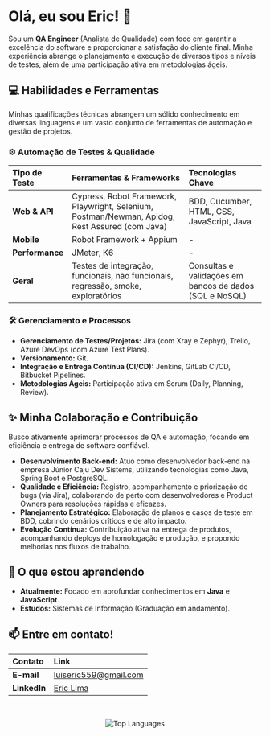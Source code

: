 # Olá, eu sou Eric! 👋 


Sou um **QA Engineer** (Analista de Qualidade) com foco em garantir a excelência do software e proporcionar a satisfação do cliente final. Minha experiência abrange o planejamento e execução de diversos tipos e níveis de testes, além de uma participação ativa em metodologias ágeis.

## 💻 Habilidades e Ferramentas

Minhas qualificações técnicas abrangem um sólido conhecimento em diversas linguagens e um vasto conjunto de ferramentas de automação e gestão de projetos.

### ⚙️ Automação de Testes & Qualidade

| Tipo de Teste | Ferramentas & Frameworks | Tecnologias Chave |
| :--- | :--- | :--- |
| **Web & API** | Cypress, Robot Framework, Playwright, Selenium, Postman/Newman, Apidog, Rest Assured (com Java) | BDD, Cucumber, HTML, CSS, JavaScript, Java |
| **Mobile** | Robot Framework + Appium | - |
| **Performance** | JMeter, K6 | - |
| **Geral** | Testes de integração, funcionais, não funcionais, regressão, smoke, exploratórios | Consultas e validações em bancos de dados (SQL e NoSQL) |

### 🛠️ Gerenciamento e Processos

* **Gerenciamento de Testes/Projetos:** Jira (com Xray e Zephyr), Trello, Azure DevOps (com Azure Test Plans).
* **Versionamento:** Git.
* **Integração e Entrega Contínua (CI/CD):** Jenkins, GitLab CI/CD, Bitbucket Pipelines.
* **Metodologias Ágeis:** Participação ativa em Scrum (Daily, Planning, Review).

## ✨ Minha Colaboração e Contribuição

Busco ativamente aprimorar processos de QA e automação, focando em eficiência e entrega de software confiável.

* **Desenvolvimento Back-end:** Atuo como desenvolvedor back-end na empresa Júnior Caju Dev Sistems, utilizando tecnologias como Java, Spring Boot e PostgreSQL.
* **Qualidade e Eficiência:** Registro, acompanhamento e priorização de bugs (via Jira), colaborando de perto com desenvolvedores e Product Owners para resoluções rápidas e eficazes.
* **Planejamento Estratégico:** Elaboração de planos e casos de teste em BDD, cobrindo cenários críticos e de alto impacto.
* **Evolução Contínua:** Contribuição ativa na entrega de produtos, acompanhando deploys de homologação e produção, e propondo melhorias nos fluxos de trabalho.

## 🌱 O que estou aprendendo

* **Atualmente:** Focado em aprofundar conhecimentos em **Java** e **JavaScript**.
* **Estudos:** Sistemas de Informação (Graduação em andamento).

## 📫 Entre em contato!

| Contato | Link |
| :--- | :--- |
| **E-mail** | luiseric559@gmail.com |
| **LinkedIn** | [Eric Lima](https://www.linkedin.com/in/eric-lima-6a4222249/) |

<br/>
<p align="center">
  <img src="https://github-readme-stats.vercel.app/api/top-langs/?username=luisericlima&layout=compact&langs_count=5&theme=buefy" alt="Top Languages" />
</p>
